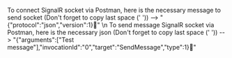 To connect SignalR socket via Postman, here is the necessary message to send socket (Don't forget to copy last space (' ')) --> "{"protocol":"json","version":1}" \n
To send message SignalR socket via Postman, here is the necessary json (Don't forget to copy last space (' ')) --> "{"arguments":["Test message"],"invocationId":"0","target":"SendMessage","type":1}"
